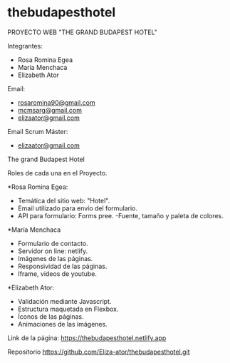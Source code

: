 # thebudapesthotel
PROYECTO WEB "THE GRAND BUDAPEST HOTEL"

Integrantes:
- Rosa Romina Egea
- María Menchaca
- Elizabeth Ator

Email:
- rosaromina90@gmail.com
- mcmsarg@gmail.com
- elizaator@gmail.com

Email Scrum Máster:
- elizaator@gmail.com


The grand Budapest Hotel


Roles de cada una en el Proyecto.

*Rosa Romina Egea:
- Temática del sitio web: "Hotel".
- Email utilizado para envío del formulario.
- API para formulario: Forms pree.
-Fuente, tamaño y paleta de colores.

*María Menchaca
- Formulario de contacto.
- Servidor on line: netlify.
- Imágenes de las páginas.
- Responsividad de las páginas.
- Iframe, videos de youtube. 

*Elizabeth Ator: 
- Validación mediante Javascript.
- Estructura maquetada en Flexbox.
- Íconos de las páginas.
- Animaciones de las imágenes. 


Link de la página: https://thebudapesthotel.netlify.app

Repositorio https://github.com/Eliza-ator/thebudapesthotel.git


